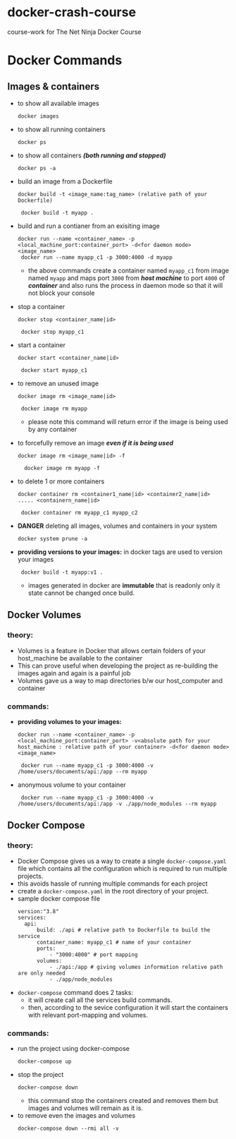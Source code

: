 # docker-crash-course
course-work for The Net Ninja Docker Course

# Docker Commands

## Images & containers

- to show all available images
  ```
  docker images
  ```
- to show all running containers
  ```
  docker ps
  ```
- to show all containers **_(both running and stopped)_**
  ```
  docker ps -a
  ```
- build an image from a Dockerfile

  ```
  docker build -t <image_name:tag_name> (relative path of your Dockerfile)

   docker build -t myapp .
  ```

- build and run a contianer from an exisiting image

  ```
  docker run --name <container_name> -p <local_machine_port:container_port> -d<for daemon mode> <image_name>
   docker run --name myapp_c1 -p 3000:4000 -d myapp
  ```

  - the above commands create a container named `myapp_c1` from image named `myapp` and maps port `3000` from **_host machine_** to port `4000` of **_container_** and also runs the process in daemon mode so that it will not block your console

- stop a container

  ```
  docker stop <container_name|id>

   docker stop myapp_c1
  ```

- start a container

  ```
  docker start <container_name|id>

   docker start myapp_c1
  ```

- to remove an unused image

  ```
  docker image rm <image_name|id>

   docker image rm myapp
  ```

  - please note this command will return error if the image is being used by any container

- to forcefully remove an image **_even if it is being used_**

  ```
  docker image rm <image_name|id> -f

    docker image rm myapp -f
  ```

- to delete 1 or more containers

  ```
  docker container rm <container1_name|id> <container2_name|id>  ..... <containern_name|id>

   docker container rm myapp_c1 myapp_c2
  ```

- **DANGER** deleting all images, volumes and containers in your system

  ```
  docker system prune -a
  ```

- **providing versions to your images:** in docker tags are used to version your images

  ```
   docker build -t myapp:v1 .
  ```

  - images generated in docker are **immutable** that is readonly only it state cannot be changed once build.

## Docker Volumes

### theory:

- Volumes is a feature in Docker that allows certain folders of your host_machine be available to the container
- This can prove useful when developing the project as re-building the images again and again is a painful job
- Volumes gave us a way to map directories b/w our host_computer and container

### commands:

- **providing volumes to your images:**

  ```
  docker run --name <container_name> -p <local_machine_port:container_port> -v<absolute path for your host_machine : relative path of your container> -d<for daemon mode> <image_name>

   docker run --name myapp_c1 -p 3000:4000 -v /home/users/documents/api:/app --rm myapp
  ```

- anonymous volume to your container
  ```
   docker run --name myapp_c1 -p 3000:4000 -v /home/users/documents/api:/app -v ./app/node_modules --rm myapp
  ```

## Docker Compose

### theory:

- Docker Compose gives us a way to create a single `docker-compose.yaml` file which contains all the configuration which is required to run multiple projects.
- this avoids hassle of running multiple commands for each project
- create a `docker-compose.yaml` in the root directory of your project.
- sample docker compose file
  ```
  version:"3.8"
  services:
    api:
        build: ./api # relative path to Dockerfile to build the service
        container_name: myapp_c1 # name of your container
        ports:
            - "3000:4000" # port mapping
        volumes:
            - ./api:/app # giving volumes information relative path are only needed
            - ./app/node_modules
  ```
- `docker-compose` command does 2 tasks:
  - it will create call all the services build commands.
  - then, according to the sevice configuration it will start the containers with relevant port-mapping and volumes.

### commands:

- run the project using docker-compose
  ```
  docker-compose up
  ```
- stop the project
  ```
  docker-compose down
  ```
  - this command stop the containers created and removes them but images and volumes will remain as it is.
- to remove even the images and volumes
  ```
  docker-compose down --rmi all -v
  ```
